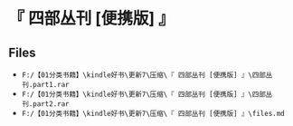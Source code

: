 # 『 四部丛刊 [便携版] 』

## Files

- `F:/【01分类书籍】\kindle好书\更新7\压缩\『 四部丛刊 [便携版] 』\四部丛刊.part1.rar`
- `F:/【01分类书籍】\kindle好书\更新7\压缩\『 四部丛刊 [便携版] 』\四部丛刊.part2.rar`
- `F:/【01分类书籍】\kindle好书\更新7\压缩\『 四部丛刊 [便携版] 』\files.md`
